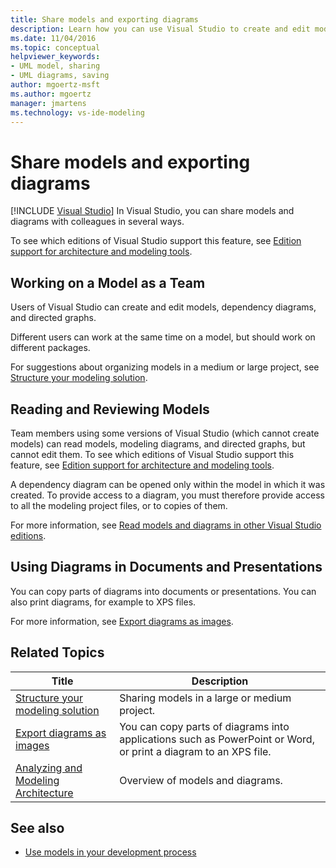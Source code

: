 ```yaml
---
title: Share models and exporting diagrams
description: Learn how you can use Visual Studio to create and edit models, dependency diagrams, and directed graphs.
ms.date: 11/04/2016
ms.topic: conceptual
helpviewer_keywords:
- UML model, sharing
- UML diagrams, saving
author: mgoertz-msft
ms.author: mgoertz
manager: jmartens
ms.technology: vs-ide-modeling
---
```

# Share models and exporting diagrams

 [!INCLUDE [Visual Studio](~/includes/applies-to-version/vs-windows-only.md)]
In Visual Studio, you can share models and diagrams with colleagues in several ways.

 To see which editions of Visual Studio support this feature, see [Edition support for architecture and modeling tools](../ide/class-designer/how-to-add-class-diagrams-to-projects.md).

## Working on a Model as a Team
 Users of Visual Studio can create and edit models, dependency diagrams, and directed graphs.

 Different users can work at the same time on a model, but should work on different packages.

 For suggestions about organizing models in a medium or large project, see [Structure your modeling solution](../modeling/structure-your-modeling-solution.md).

## Reading and Reviewing Models
 Team members using some versions of Visual Studio (which cannot create models) can read models, modeling diagrams, and directed graphs, but cannot edit them.  To see which editions of Visual Studio support this feature, see [Edition support for architecture and modeling tools](../modeling/analyze-and-model-your-architecture.md#VersionSupport).

 A dependency diagram can be opened only within the model in which it was created. To provide access to a diagram, you must therefore provide access to all the modeling project files, or to copies of them.

 For more information, see [Read models and diagrams in other Visual Studio editions](../modeling/read-models-and-diagrams-in-other-visual-studio-editions.md).

## Using Diagrams in Documents and Presentations
 You can copy parts of diagrams into documents or presentations. You can also print diagrams, for example to XPS files.

 For more information, see [Export diagrams as images](../modeling/export-diagrams-as-images.md).

## Related Topics

|Title|Description|
|-|-|
|[Structure your modeling solution](../modeling/structure-your-modeling-solution.md)|Sharing models in a large or medium project.|
|[Export diagrams as images](../modeling/export-diagrams-as-images.md)|You can copy parts of diagrams into applications such as PowerPoint or Word, or print a diagram to an XPS file.|
|[Analyzing and Modeling Architecture](../modeling/analyze-and-model-your-architecture.md)|Overview of models and diagrams.|

## See also

- [Use models in your development process](../modeling/use-models-in-your-development-process.md)
